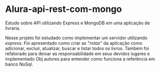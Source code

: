 # Alura-api-rest-com-mongo
Estudo sobre API utilizando Express e MongoDB em uma aplicação de livraria.

Nesse projeto foi estudado como implementar um servidor utilizando *express*. 
Foi apresentado como criar as *"rotas"* da aplicação como adicionar, excluir, atualizar, buscar e listar todos os livros.
Também foi refatorado para deixar as responsabilidade em seus devidos lugares e implementado Obj autores para entender como funciona a referência em banco NoSql.
